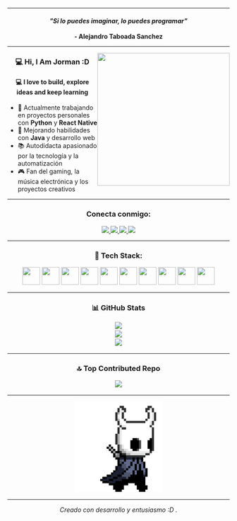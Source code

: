 
<!-- BANNER BIENVENIDA -->
 <p align="center"![Chrome Dino](https://mir-s3-cdn-cf.behance.net/project_modules/max_1200/4ff07986208593.5d9a654e92f36.gif)>

<hr>

<!-- FRASE INICIAL -->
<h4 align="center"><em>"Si lo puedes imaginar, lo puedes programar"</em></h4>
<p align="center"><strong>- Alejandro Taboada Sanchez</strong></p>

<!-- SOBRE MÍ -->
<hr>
<img align="right" src="https://www.kindpng.com/picc/m/274-2748314_freetoedit-menherachan-animegirl-animecute-png-kawaii-anime-girl.png" height="300" width="300">
<h3 align="center">💻 Hi, I Am Jorman :D </h3>
<h4 align="center">💻 I love to build, explore ideas and keep learning</h4>
<ul>
  <li>🧩 Actualmente trabajando en proyectos personales con <strong>Python</strong> y <strong>React Native</strong></li>
  <li>🚀 Mejorando habilidades con <strong>Java</strong> y desarrollo web</li>
  <li>📚 Autodidacta apasionado por la tecnología y la automatización</li>
  <li>🎮 Fan del gaming, la música electrónica y los proyectos creativos</li>
</ul>

<!-- CONTACTO -->
<hr>
<h3 align="center">Conecta conmigo:</h3>
<p align="center">
  </a>
  <a href="https://instagram.com/lJormanl" target="_blank">
    <img src="https://img.shields.io/badge/Instagram-%23E4405F.svg?logo=Instagram&logoColor=white" height="30" />
  </a>
  <a href="https://twitch.tv/Colver00" target="_blank">
    <img src="https://img.shields.io/badge/Twitch-%239146FF.svg?logo=Twitch&logoColor=white" height="30" />
  </a>
  <a href="https://www.youtube.com/@ColverLive" target="_blank">
    <img src="https://img.shields.io/badge/YouTube-%23FF0000.svg?logo=YouTube&logoColor=white" height="30" />
  </a>
  <a href="mailto:jorman343xd@gmail.com" target="_blank">
    <img src="https://img.shields.io/badge/Email-D14836?logo=gmail&logoColor=white" height="30" />
  </a>
</p>

<!-- TECH STACK -->
<hr>
<h3 align="center">🚀 Tech Stack:</h3>
<p align="center">
  <img src="https://cdn.jsdelivr.net/gh/devicons/devicon/icons/python/python-original.svg" width="40" height="40"/>
  <img src="https://cdn.jsdelivr.net/gh/devicons/devicon/icons/java/java-original.svg" width="40" height="40"/>
  <img src="https://cdn.jsdelivr.net/gh/devicons/devicon/icons/cplusplus/cplusplus-original.svg" width="40" height="40"/>
  <img src="https://cdn.jsdelivr.net/gh/devicons/devicon/icons/react/react-original.svg" width="40" height="40"/>
  <img src="https://cdn.jsdelivr.net/gh/devicons/devicon/icons/html5/html5-original.svg" width="40" height="40"/>
  <img src="https://cdn.jsdelivr.net/gh/devicons/devicon/icons/css3/css3-original.svg" width="40" height="40"/>
  <img src="https://cdn.jsdelivr.net/gh/devicons/devicon/icons/javascript/javascript-original.svg" width="40" height="40"/>
  <img src="https://cdn.jsdelivr.net/gh/devicons/devicon/icons/github/github-original.svg" width="40" height="40"/>
  <img src="https://cdn.jsdelivr.net/gh/devicons/devicon/icons/git/git-original.svg" width="40" height="40"/>
  <img src="https://cdn.jsdelivr.net/gh/devicons/devicon/icons/figma/figma-original.svg" width="40" height="40"/>
</p>

<!-- ESTADÍSTICAS -->
<hr>
<h3 align="center">📊 GitHub Stats</h3>
<p align="center">
  <img src="https://github-readme-stats.vercel.app/api?username=ColverDev07&theme=blue_navy&hide_border=false&include_all_commits=true&count_private=true" />
  <br/>
  <img src="https://nirzak-streak-stats.vercel.app/?user=ColverDev07&theme=blue_navy&hide_border=false" />
  <br/>
  <img src="https://github-readme-stats.vercel.app/api/top-langs/?username=ColverDev07&theme=blue_navy&hide_border=false&include_all_commits=true&count_private=true&layout=compact" />
</p>

<!-- TOP REPOS -->
<hr>
<h3 align="center">🔝 Top Contributed Repo</h3>
<p align="center">
  <img src="https://github-contributor-stats.vercel.app/api?username=ColverDev07&limit=5&theme=dark&combine_all_yearly_contributions=true" />
</p>

<!-- CONTADOR DE VISITAS -->
<hr>
<p align="center">
  <a href="https://visitcount.itsvg.in">
     <img src="https://raw.githubusercontent.com/TanZng/TanZng/master/assets/hollor_knight3.gif" width="200"/>
  </a>
</p>

---

<p align="center"><i>Creado con desarrollo y entusiasmo :D .</i></p>

